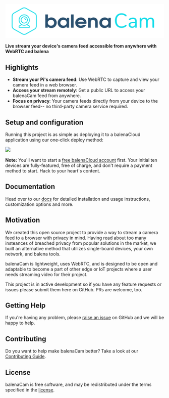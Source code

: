 ![logo](./docs/images/balenaCam-logo.png)

**Live stream your device's camera feed accessible from anywhere with WebRTC and balena**

## Highlights

- **Stream your Pi's camera feed**: Use WebRTC to capture and view your camera feed in a web browser.
- **Access your stream remotely**: Get a public URL to access your balenaCam feed from anywhere.
- **Focus on privacy**: Your camera feeds directly from your device to the browser feed-- no third-party camera service required.

## Setup and configuration

Running this project is as simple as deploying it to a balenaCloud application using our one-click deploy method:

[![](https://balena.io/deploy.png)](https://dashboard.balena-cloud.com/deploy)

**Note:** You'll want to start a [free balenaCloud account](https://dashboard.balena-cloud.com/signup) first. Your initial ten devices are fully-featured, free of charge, and don't require a payment method to start. Hack to your heart's content.

## Documentation

Head over to our [docs](/docs/getting-started) for detailed installation and usage instructions, customization options and more.

## Motivation

We created this open source project to provide a way to stream a camera feed to a browser with privacy in mind. Having read about too many insteances of breached privacy from popular solutions in the market, we built an alternative method that utilizes single-board devices, your own network, and balena tools.

balenaCam is lightweight, uses WebRTC, and is designed to be open and adaptable to become a part of other edge or IoT projects where a user needs streaming video for their project.

This project is in active development so if you have any feature requests or issues please submit them here on GitHub. PRs are welcome, too.

## Getting Help

If you're having any problem, please [raise an issue](https://github.com/balenalabs/balena-cam/issues/new) on GitHub and we will be happy to help.

## Contributing

Do you want to help make balenaCam better? Take a look at our [Contributing Guide]().

## License

balenaCam is free software, and may be redistributed under the terms specified in the [license](https://github.com/balenalabs/balena-cam/blob/master/LICENSE).